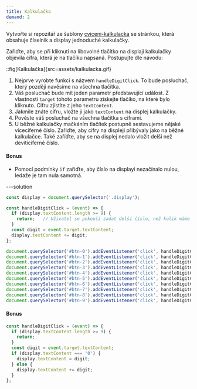 ```yaml
---
title: Kalkulačka
demand: 2
---
```


Vytvořte si repozitář ze šablony [cviceni-kalkulacka](https://github.com/Czechitas-podklady-WEB/cviceni-kalkulacka) se stránkou, která obsahuje číselník a display jednoduché kalkulačky.

Zařiďte, aby se při kliknutí na libovolné tlačítko na displaji kalkulačky objevila cifra, která je na tlačíku napsaná. Postupujte dle návodu:

::fig[Kalkulačka]{src=assets/kalkulacka.gif}

1. Nejprve vyrobte funkci s názvem `handleDigitClick`. To bude posluchač, který později navěsíme na všechna tlačítka.
1. Váš posluchač bude mít jeden parametr představující událost. Z vlastnosti `target` tohoto parametru získejte tlačíko, na které bylo kliknuto. Cifru zjístíte z jeho `textContent`.
1. Jakmile znáte cifru, vložte ji jako `textContent` na displej kalkulačky.
1. Pověste váš posluchač na všechna tlačítka s ciframi.
1. U běžné kalkulačky mačkáním tlačítek postupně sestavujeme nějaké víceciferné číslo. Zařiďte, aby cifry na displeji přibývaly jako na běžné kalkulačce. Také zaříďte, aby se na displej nedalo vložit delší než devíticiferné číslo.

#### Bonus

- Pomocí podmínky `if` zařiďte, aby číslo na displayi nezačínalo nulou, ledaže je tam nula samotná.

---solution

```js
const display = document.querySelector('.display');

const handleDigitClick = (event) => {
  if (display.textContent.length >= 9) {
    return;   // Uživatel se pokouší zadat delší číslo, než kolik máme číslic na displeji – nedovolíme mu to.
  }
  const digit = event.target.textContent;
  display.textContent += digit;
};

document.querySelector('#btn-0').addEventListener('click', handleDigitClick);
document.querySelector('#btn-1').addEventListener('click', handleDigitClick);
document.querySelector('#btn-2').addEventListener('click', handleDigitClick);
document.querySelector('#btn-3').addEventListener('click', handleDigitClick);
document.querySelector('#btn-4').addEventListener('click', handleDigitClick);
document.querySelector('#btn-5').addEventListener('click', handleDigitClick);
document.querySelector('#btn-6').addEventListener('click', handleDigitClick);
document.querySelector('#btn-7').addEventListener('click', handleDigitClick);
document.querySelector('#btn-8').addEventListener('click', handleDigitClick);
document.querySelector('#btn-9').addEventListener('click', handleDigitClick);
```

#### Bonus

```js
const handleDigitClick = (event) => {
  if (display.textContent.length >= 9) {
    return;
  }
  const digit = event.target.textContent;
  if (display.textContent === '0') {
    display.textContent = digit;
  } else {
    display.textContent += digit;
  }
};
```
